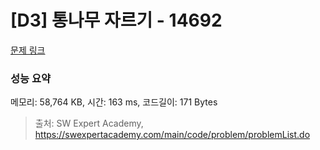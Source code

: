 # [D3] 통나무 자르기 - 14692 

[문제 링크](https://swexpertacademy.com/main/code/problem/problemDetail.do?contestProbId=AYJW0g-qlO8DFASv) 

### 성능 요약

메모리: 58,764 KB, 시간: 163 ms, 코드길이: 171 Bytes



> 출처: SW Expert Academy, https://swexpertacademy.com/main/code/problem/problemList.do
